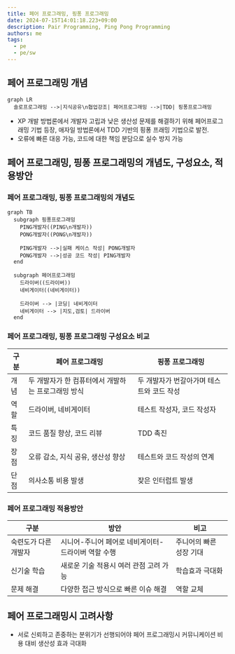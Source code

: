 ```yaml
---
title: 페어 프로그래밍, 핑퐁 프로그래밍
date: 2024-07-15T14:01:18.223+09:00
description: Pair Programming, Ping Pong Programming
authors: me
tags:
  - pe
  - pe/sw 
---
```


## 페어 프로그래밍 개념

```mermaid
graph LR
  솔로프로그래밍 -->|지식공유\n협업강조| 페어프로그래밍 -->|TDD| 핑퐁프로그래밍
```

- XP 개발 방법론에서 개발자 고립과 낮은 생산성 문제를 해결하기 위해 페어프로그래밍 기법 등장, 애자일 방법론에서 TDD 기반의 핑퐁 프래밍 기법으로 발전.
- 오류에 빠른 대응 가능, 코드에 대한 책임 분담으로 실수 방지 가능

## 페어 프로그래밍, 핑퐁 프로그래밍의 개념도, 구성요소, 적용방안

### 페어 프로그래밍, 핑퐁 프로그래밍의 개념도

```mermaid
graph TB
  subgraph 핑퐁프로그래밍
    PING개발자((PING\n개발자))
    PONG개발자((PONG\n개발자))

    PING개발자 -->|실패 케이스 작성| PONG개발자
    PONG개발자 -->|성공 코드 작성| PING개발자
  end

  subgraph 페어프로그래밍
    드라이버((드라이버))
    네비게이터((네비게이터))

    드라이버 --> |코딩| 네비게이터
    네비게이터 --> |지도,검토| 드라이버
  end  
```

### 페어 프로그래밍, 핑퐁 프로그래밍 구성요소 비교

| 구분 | 페어 프로그래밍 | 핑퐁 프로그래밍 |
| --- | --- | --- |
| 개념 | 두 개발자가 한 컴퓨터에서 개발하는 프로그래밍 방식 | 두 개발자가 번갈아가며 테스트와 코드 작성 |
| 역할 | 드라이버, 네비게이터 | 테스트 작성자, 코드 작성자 |
| 특징 | 코드 품질 향상, 코드 리뷰 | TDD 촉진 |
| 장점 | 오류 감소, 지식 공유, 생산성 향상 | 테스트와 코드 작성의 연계 |
| 단점 | 의사소통 비용 발생 | 잦은 인터럽트 발생 |

### 페어 프로그래밍 적용방안

| 구분 | 방안 | 비고 |
| --- | --- | --- |
| 숙련도가 다른 개발자 | 시니어-주니어 페어로 네비게이터-드라이버 역할 수행 | 주니어의 빠른 성장 기대 |
| 신기술 학습 | 새로운 기술 적용시 여러 관점 고려 가능 | 학습효과 극대화 |
| 문제 해결 | 다양한 접근 방식으로 빠른 이슈 해결 | 역할 교체 |

## 페어 프로그래밍시 고려사항

- 서로 신뢰하고 존중하는 분위기가 선행되어야 페어 프로그래밍시 커뮤니케이션 비용 대비 생산성 효과 극대화
